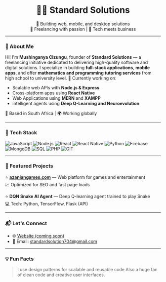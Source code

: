 <h1 align="center">👨‍💻 Standard Solutions</h1>
<p align="center">
  🔧 Building web, mobile, and desktop solutions<br/>
  💼 Freelancing with passion | 🚀 Tech meets business
</p>

---

### 👋 About Me

Hi! I'm **Mushinganya Cizungu**, founder of **Standard Solutions** — a freelancing initiative dedicated to delivering high-quality software and digital solutions. I specialize in building **full-stack applications**, **mobile apps**, and offer **mathematics and programming tutoring services** from high school to university level.
🔭 Currently working on:
- Scalable web APIs with **Node.js & Express**
- Cross-platform apps using **React Native**
- Web Applications using **MERN** and **XAMPP**
- intelligent agents using **Deep Q-Learning and Neuroevolution**

📍 Based in South Africa | 🌍 Working globally

---

### 🧰 Tech Stack

![JavaScript](https://img.shields.io/badge/-JavaScript-black?style=flat-square&logo=javascript)
![Node.js](https://img.shields.io/badge/-Node.js-339933?style=flat-square&logo=node.js)
![React](https://img.shields.io/badge/-React-61DAFB?style=flat-square&logo=react)
![React Native](https://img.shields.io/badge/-ReactNative-20232A?style=flat-square&logo=react)
![Python](https://img.shields.io/badge/-Python-3776AB?style=flat-square&logo=python)
![Firebase](https://img.shields.io/badge/-Firebase-FFCA28?style=flat-square&logo=firebase)
![MongoDB](https://img.shields.io/badge/-MongoDB-47A248?style=flat-square&logo=mongodb)
![SQL](https://img.shields.io/badge/-SQL-4479A1?style=flat-square&logo=mysql)
![PHP](https://img.shields.io/badge/PHP-777BB4?logo=php&logoColor=white)
![GIT](https://img.shields.io/badge/-Git-F05032?style=flat-square&logo=git)

---

### 📂 Featured Projects

⭐ **[azaniangames.com](https://azaniangames.com)** — Web platform for games and entertainment  
📈 Optimized for SEO and fast page loads

⭐ **DQN Snake AI Agent** — Deep Q-learning agent trained to play Snake  
💻 Tech: Python, TensorFlow, Flask (API)

---

### 📬 Let's Connect

- 🌐 [Website (coming soon)](https://standardsolution.infinityfreeapp.com/)
- 📧 Email: standardsolution704@gmail.com

---

### 💡 Fun Facts
> I use design patterns for scalable and reusable code 
> Also a huge fan of clean code and creative user interfaces.


